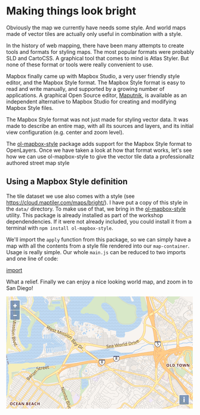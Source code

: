 # Making things look bright

Obviously the map we currently have needs some style. And world maps made of vector tiles are actually only useful in combination with a style.

In the history of web mapping, there have been many attempts to create tools and formats for styling maps. The most popular formats were probably SLD and CartoCSS. A graphical tool that comes to mind is Atlas Styler. But none of these format or tools were really convenient to use.

Mapbox finally came up with Mapbox Studio, a very user friendly style editor, and the Mapbox Style format. The Mapbox Style format is easy to read and write manually, and supported by a growing number of applications. A graphical Open Source editor, [Maputnik](https://maputnik.github.io/), is available as an independent alternative to Mapbox Studio for creating and modifying Mapbox Style files.

The Mapbox Style format was not just made for styling vector data. It was made to describe an entire map, with all its sources and layers, and its initial view configuration (e.g. center and zoom level).

The [ol-mapbox-style](https://npmjs.com/package/ol-mapbox-style/) package adds support for the Mapbox Style format to OpenLayers. Once we have taken a look at how that format works, let's see how we can use ol-mapbox-style to give the vector tile data a professionallz authored street map style

## Using a Mapbox Style definition

The tile dataset we use also comes with a style (see https://cloud.maptiler.com/maps/bright/). I have put a copy of this style in the `data/` directory. To make use of that, we bring in the [ol-mapbox-style](https://npmjs.com/package/ol-mapbox/style) utility. This package is already installed as part of the workshop dependendencies.  If it were not already included, you could install it from a terminal with `npm install ol-mapbox-style`.

We'll import the `apply` function from this package, so we can simply have a map with all the contents from a style file rendered into our `map-container`. Usage is really simple. Our whole `main.js` can be reduced to two imports and one line of code:

[import](../../../src/en/examples/vectortile/bright.js)

What a relief. Finally we can enjoy a nice looking world map, and zoom in to San Diego!

![A bright map of San Diego](bright.png)
